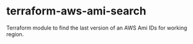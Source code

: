 # terraform-aws-ami-search
Terraform module to find the last version of an AWS Ami IDs for working region.
